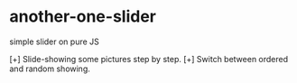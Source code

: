 # another-one-slider
simple slider on pure JS

[+] Slide-showing some pictures step by step.
[+] Switch between ordered and random showing. 
